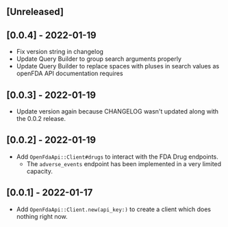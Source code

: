 ## [Unreleased]

## [0.0.4] - 2022-01-19
- Fix version string in changelog
- Update Query Builder to group search arguments properly
- Update Query Builder to replace spaces with pluses in search values as openFDA API documentation requires

## [0.0.3] - 2022-01-19
- Update version again because CHANGELOG wasn't updated along with the 0.0.2 release.

## [0.0.2] - 2022-01-19

- Add `OpenFdaApi::Client#drugs` to interact with the FDA Drug endpoints.
  - The `adverse_events` endpoint has been implemented in a very limited capacity.

## [0.0.1] - 2022-01-17

- Add `OpenFdaApi::Client.new(api_key:)` to create a client which does nothing right now.
